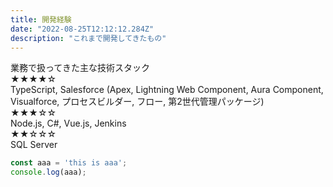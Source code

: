```yaml
---
title: 開発経験
date: "2022-08-25T12:12:12.284Z"
description: "これまで開発してきたもの"
---
```


業務で扱ってきた主な技術スタック  
★★★★☆  
TypeScript, Salesforce (Apex, Lightning Web Component, Aura Component, Visualforce, プロセスビルダー, フロー, 第2世代管理パッケージ)  
★★★☆☆  
Node.js, C#, Vue.js, Jenkins  
★★☆☆☆  
SQL Server  


```js
const aaa = 'this is aaa';
console.log(aaa);
```